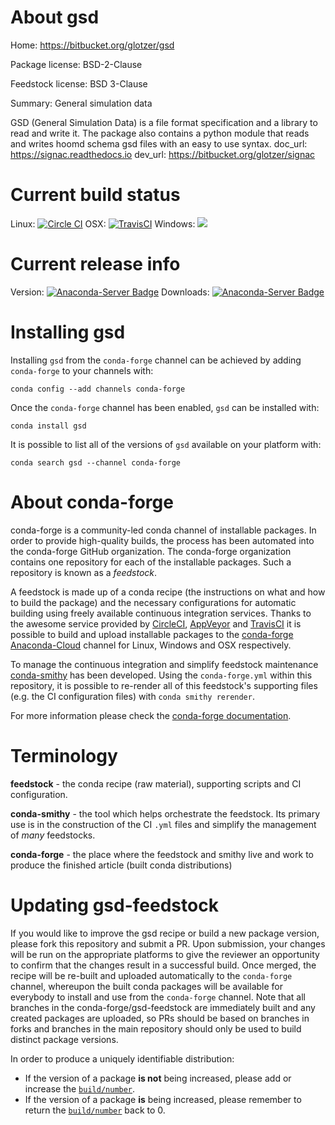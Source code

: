 About gsd
=========

Home: https://bitbucket.org/glotzer/gsd

Package license: BSD-2-Clause

Feedstock license: BSD 3-Clause

Summary: General simulation data

GSD (General Simulation Data) is a file format specification
and a library to read and write it. The package also contains a python module
that reads and writes hoomd schema gsd files with an easy to use syntax.
doc_url: https://signac.readthedocs.io dev_url:
https://bitbucket.org/glotzer/signac


Current build status
====================

Linux: [![Circle CI](https://circleci.com/gh/conda-forge/gsd-feedstock.svg?style=shield)](https://circleci.com/gh/conda-forge/gsd-feedstock)
OSX: [![TravisCI](https://travis-ci.org/conda-forge/gsd-feedstock.svg?branch=master)](https://travis-ci.org/conda-forge/gsd-feedstock)
Windows: ![](https://cdn.rawgit.com/conda-forge/conda-smithy/90845bba35bec53edac7a16638aa4d77217a3713/conda_smithy/static/disabled.svg)

Current release info
====================
Version: [![Anaconda-Server Badge](https://anaconda.org/conda-forge/gsd/badges/version.svg)](https://anaconda.org/conda-forge/gsd)
Downloads: [![Anaconda-Server Badge](https://anaconda.org/conda-forge/gsd/badges/downloads.svg)](https://anaconda.org/conda-forge/gsd)

Installing gsd
==============

Installing `gsd` from the `conda-forge` channel can be achieved by adding `conda-forge` to your channels with:

```
conda config --add channels conda-forge
```

Once the `conda-forge` channel has been enabled, `gsd` can be installed with:

```
conda install gsd
```

It is possible to list all of the versions of `gsd` available on your platform with:

```
conda search gsd --channel conda-forge
```


About conda-forge
=================

conda-forge is a community-led conda channel of installable packages.
In order to provide high-quality builds, the process has been automated into the
conda-forge GitHub organization. The conda-forge organization contains one repository
for each of the installable packages. Such a repository is known as a *feedstock*.

A feedstock is made up of a conda recipe (the instructions on what and how to build
the package) and the necessary configurations for automatic building using freely
available continuous integration services. Thanks to the awesome service provided by
[CircleCI](https://circleci.com/), [AppVeyor](http://www.appveyor.com/)
and [TravisCI](https://travis-ci.org/) it is possible to build and upload installable
packages to the [conda-forge](https://anaconda.org/conda-forge)
[Anaconda-Cloud](http://docs.anaconda.org/) channel for Linux, Windows and OSX respectively.

To manage the continuous integration and simplify feedstock maintenance
[conda-smithy](http://github.com/conda-forge/conda-smithy) has been developed.
Using the ``conda-forge.yml`` within this repository, it is possible to re-render all of
this feedstock's supporting files (e.g. the CI configuration files) with ``conda smithy rerender``.

For more information please check the [conda-forge documentation](https://conda-forge.org/docs/).

Terminology
===========

**feedstock** - the conda recipe (raw material), supporting scripts and CI configuration.

**conda-smithy** - the tool which helps orchestrate the feedstock.
                   Its primary use is in the construction of the CI ``.yml`` files
                   and simplify the management of *many* feedstocks.

**conda-forge** - the place where the feedstock and smithy live and work to
                  produce the finished article (built conda distributions)


Updating gsd-feedstock
======================

If you would like to improve the gsd recipe or build a new
package version, please fork this repository and submit a PR. Upon submission,
your changes will be run on the appropriate platforms to give the reviewer an
opportunity to confirm that the changes result in a successful build. Once
merged, the recipe will be re-built and uploaded automatically to the
`conda-forge` channel, whereupon the built conda packages will be available for
everybody to install and use from the `conda-forge` channel.
Note that all branches in the conda-forge/gsd-feedstock are
immediately built and any created packages are uploaded, so PRs should be based
on branches in forks and branches in the main repository should only be used to
build distinct package versions.

In order to produce a uniquely identifiable distribution:
 * If the version of a package **is not** being increased, please add or increase
   the [``build/number``](http://conda.pydata.org/docs/building/meta-yaml.html#build-number-and-string).
 * If the version of a package **is** being increased, please remember to return
   the [``build/number``](http://conda.pydata.org/docs/building/meta-yaml.html#build-number-and-string)
   back to 0.